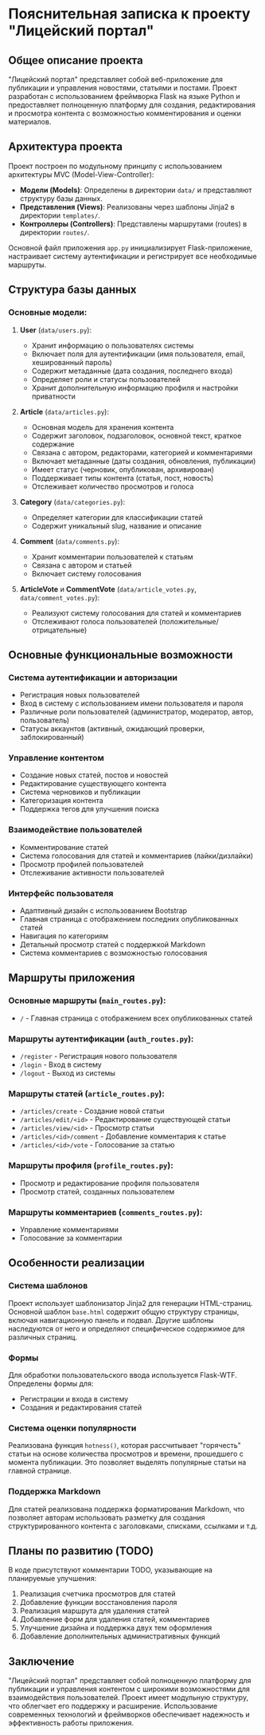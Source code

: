 # Пояснительная записка к проекту "Лицейский портал"

## Общее описание проекта

"Лицейский портал" представляет собой веб-приложение для публикации и управления новостями, статьями и постами. Проект разработан с использованием фреймворка Flask на языке Python и предоставляет полноценную платформу для создания, редактирования и просмотра контента с возможностью комментирования и оценки материалов.

## Архитектура проекта

Проект построен по модульному принципу с использованием архитектуры MVC (Model-View-Controller):

- **Модели (Models)**: Определены в директории `data/` и представляют структуру базы данных.
- **Представления (Views)**: Реализованы через шаблоны Jinja2 в директории `templates/`.
- **Контроллеры (Controllers)**: Представлены маршрутами (routes) в директории `routes/`.

Основной файл приложения `app.py` инициализирует Flask-приложение, настраивает систему аутентификации и регистрирует все необходимые маршруты.

## Структура базы данных

### Основные модели:

1. **User** (`data/users.py`):
   - Хранит информацию о пользователях системы
   - Включает поля для аутентификации (имя пользователя, email, хешированный пароль)
   - Содержит метаданные (дата создания, последнего входа)
   - Определяет роли и статусы пользователей
   - Хранит дополнительную информацию профиля и настройки приватности

2. **Article** (`data/articles.py`):
   - Основная модель для хранения контента
   - Содержит заголовок, подзаголовок, основной текст, краткое содержание
   - Связана с автором, редакторами, категорией и комментариями
   - Включает метаданные (даты создания, обновления, публикации)
   - Имеет статус (черновик, опубликован, архивирован)
   - Поддерживает типы контента (статья, пост, новость)
   - Отслеживает количество просмотров и голоса

3. **Category** (`data/categories.py`):
   - Определяет категории для классификации статей
   - Содержит уникальный slug, название и описание

4. **Comment** (`data/comments.py`):
   - Хранит комментарии пользователей к статьям
   - Связана с автором и статьей
   - Включает систему голосования

5. **ArticleVote** и **CommentVote** (`data/article_votes.py`, `data/comment_votes.py`):
   - Реализуют систему голосования для статей и комментариев
   - Отслеживают голоса пользователей (положительные/отрицательные)

## Основные функциональные возможности

### Система аутентификации и авторизации

- Регистрация новых пользователей
- Вход в систему с использованием имени пользователя и пароля
- Различные роли пользователей (администратор, модератор, автор, пользователь)
- Статусы аккаунтов (активный, ожидающий проверки, заблокированный)

### Управление контентом

- Создание новых статей, постов и новостей
- Редактирование существующего контента
- Система черновиков и публикации
- Категоризация контента
- Поддержка тегов для улучшения поиска

### Взаимодействие пользователей

- Комментирование статей
- Система голосования для статей и комментариев (лайки/дизлайки)
- Просмотр профилей пользователей
- Отслеживание активности пользователей

### Интерфейс пользователя

- Адаптивный дизайн с использованием Bootstrap
- Главная страница с отображением последних опубликованных статей
- Навигация по категориям
- Детальный просмотр статей с поддержкой Markdown
- Система комментариев с возможностью голосования

## Маршруты приложения

### Основные маршруты (`main_routes.py`):
- `/` - Главная страница с отображением всех опубликованных статей

### Маршруты аутентификации (`auth_routes.py`):
- `/register` - Регистрация нового пользователя
- `/login` - Вход в систему
- `/logout` - Выход из системы

### Маршруты статей (`article_routes.py`):
- `/articles/create` - Создание новой статьи
- `/articles/edit/<id>` - Редактирование существующей статьи
- `/articles/view/<id>` - Просмотр статьи
- `/articles/<id>/comment` - Добавление комментария к статье
- `/articles/<id>/vote` - Голосование за статью

### Маршруты профиля (`profile_routes.py`):
- Просмотр и редактирование профиля пользователя
- Просмотр статей, созданных пользователем

### Маршруты комментариев (`comments_routes.py`):
- Управление комментариями
- Голосование за комментарии

## Особенности реализации

### Система шаблонов

Проект использует шаблонизатор Jinja2 для генерации HTML-страниц. Основной шаблон `base.html` содержит общую структуру страницы, включая навигационную панель и подвал. Другие шаблоны наследуются от него и определяют специфическое содержимое для различных страниц.

### Формы

Для обработки пользовательского ввода используется Flask-WTF. Определены формы для:
- Регистрации и входа в систему
- Создания и редактирования статей

### Система оценки популярности

Реализована функция `hotness()`, которая рассчитывает "горячесть" статьи на основе количества просмотров и времени, прошедшего с момента публикации. Это позволяет выделять популярные статьи на главной странице.

### Поддержка Markdown

Для статей реализована поддержка форматирования Markdown, что позволяет авторам использовать разметку для создания структурированного контента с заголовками, списками, ссылками и т.д.

## Планы по развитию (TODO)

В коде присутствуют комментарии TODO, указывающие на планируемые улучшения:

1. Реализация счетчика просмотров для статей
2. Добавление функции восстановления пароля
3. Реализация маршрута для удаления статей
4. Добавление форм для удаления статей, комментариев
5. Улучшение дизайна и поддержка двух тем оформления
6. Добавление дополнительных административных функций

## Заключение

"Лицейский портал" представляет собой полноценную платформу для публикации и управления контентом с широкими возможностями для взаимодействия пользователей. Проект имеет модульную структуру, что облегчает его поддержку и расширение. Использование современных технологий и фреймворков обеспечивает надежность и эффективность работы приложения.
